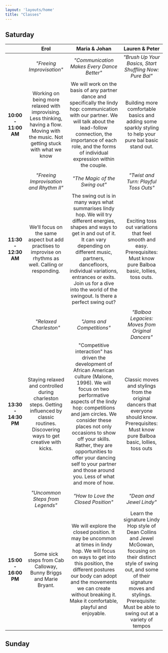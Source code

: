 ```yaml
---
layout: 'layouts/home'
title: "Classes"
---
```


## Saturday

| 		| Erol | Maria & Johan | Lauren & Peter
| :---: | :--: | :-----------: | :------------:
| | *"Freeing Improvisation"*  | *"Communication Makes Every Dance Better"* | *"Brush Up Your Basics, Start Shuffling Now: Pure Bal"*  
| **10:00 - 11:00 AM** | Working on being more relaxed with improvising. Less thinking, having a flow. Moving with the music. Not getting stuck with what we know | We will work on the basis of any partner dance and specifically the lindy hop: communication with our partner. We will talk about the lead-follow connection, the importance of each role, and the forms of individual expression within the couple. | Building more comfortable basics and adding some sparkly styling to help your pure bal basic stand out.
|	|	|	|
| | *"Freeing Improvisation and Rhythm II"*  | *"The Magic of the Swing out"* | *"Twist and Turn: Playful Toss Outs"*  
| **11:30 - 12:30 AM** | We’ll focus on the same aspect but add practises to improvise on rhythms as well. Calling or responding. | The swing out is in many ways what summarises lindy hop. We will try different energies, shapes and ways to get in and out of it. It can vary depending on different music, partners, dancefloors, individual variations, entrances or exits. Join us for a dive into the world of the swingout. Is there a perfect swing out? | Exciting toss out variations that feel smooth and easy. Prerequisites: Must know pure Balboa basic, lollies, toss outs.
|	|	|	|
| | *"Relaxed Charleston"*  | *"Jams and Competitions"* | *"Balboa Legacies: Moves from Original Dancers"*  
| **13:30 - 14:30 PM** | Staying relaxed and controlled during charleston steps. Getting influenced by classic routines. Discovering ways to get creative with kicks.  | "Competitive interaction" has driven the development of African American culture (Malone, 1996). We will focus on two performative aspects of the lindy hop: competitions and jam circles. We consider these places not only occasions to show off your skills. Rather, they are opportunities to offer your dancing self to your partner and those around you. Less of what and more of how. | Classic moves and stylings from the original dancers that everyone should know. Prerequisites: Must know pure Balboa basic, lollies, toss outs
|	|	|	|
| | *"Uncommon Steps from Legends"*  | *"How to Love the Closed Position"* | *"Dean and Jewel Lindy"*  
| **15:00 - 16:00 PM** | Some sick steps from Cab Calloway, Bunny Briggs and Marie Bryant. | We will explore the closed position. It may be uncommon at times in lindy hop. We will focus on ways to get into this position, the different postures our body can adopt and the movements we can create without breaking it. Make it comfortable, playful and enjoyable. | Learn the signature Lindy Hop style of Dean Collins and Jewel McGowan, focusing on their distinct style of swing out, and some of their signature moves and stylings. Prerequisite: Must be able to swing out at a variety of tempos


## Sunday
